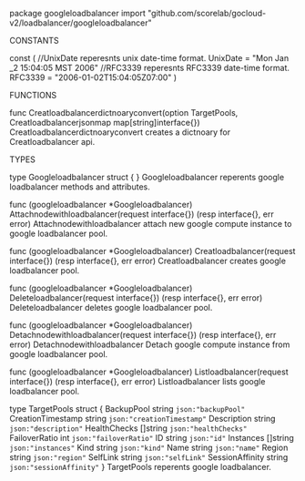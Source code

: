 package googleloadbalancer
    import "github.com/scorelab/gocloud-v2/loadbalancer/googleloadbalancer"


CONSTANTS

const (
    //UnixDate reperesnts unix date-time format.
    UnixDate = "Mon Jan _2 15:04:05 MST 2006"
    //RFC3339 reperesnts RFC3339 date-time format.
    RFC3339 = "2006-01-02T15:04:05Z07:00"
)

FUNCTIONS

func Creatloadbalancerdictnoaryconvert(option TargetPools, Creatloadbalancerjsonmap map[string]interface{})
    Creatloadbalancerdictnoaryconvert creates a dictnoary for
    Creatloadbalancer api.

TYPES

type Googleloadbalancer struct {
}
    Googleloadbalancer reperents google loadbalancer methods and attributes.

func (googleloadbalancer *Googleloadbalancer) Attachnodewithloadbalancer(request interface{}) (resp interface{}, err error)
    Attachnodewithloadbalancer attach new google compute instance to google
    loadbalancer pool.

func (googleloadbalancer *Googleloadbalancer) Creatloadbalancer(request interface{}) (resp interface{}, err error)
    Creatloadbalancer creates google loadbalancer pool.

func (googleloadbalancer *Googleloadbalancer) Deleteloadbalancer(request interface{}) (resp interface{}, err error)
    Deleteloadbalancer deletes google loadbalancer pool.

func (googleloadbalancer *Googleloadbalancer) Detachnodewithloadbalancer(request interface{}) (resp interface{}, err error)
    Detachnodewithloadbalancer Detach google compute instance from google
    loadbalancer pool.

func (googleloadbalancer *Googleloadbalancer) Listloadbalancer(request interface{}) (resp interface{}, err error)
    Listloadbalancer lists google loadbalancer pool.

type TargetPools struct {
    BackupPool        string   `json:"backupPool"`
    CreationTimestamp string   `json:"creationTimestamp"`
    Description       string   `json:"description"`
    HealthChecks      []string `json:"healthChecks"`
    FailoverRatio     int      `json:"failoverRatio"`
    ID                string   `json:"id"`
    Instances         []string `json:"instances"`
    Kind              string   `json:"kind"`
    Name              string   `json:"name"`
    Region            string   `json:"region"`
    SelfLink          string   `json:"selfLink"`
    SessionAffinity   string   `json:"sessionAffinity"`
}
    TargetPools reperents google loadbalancer.


